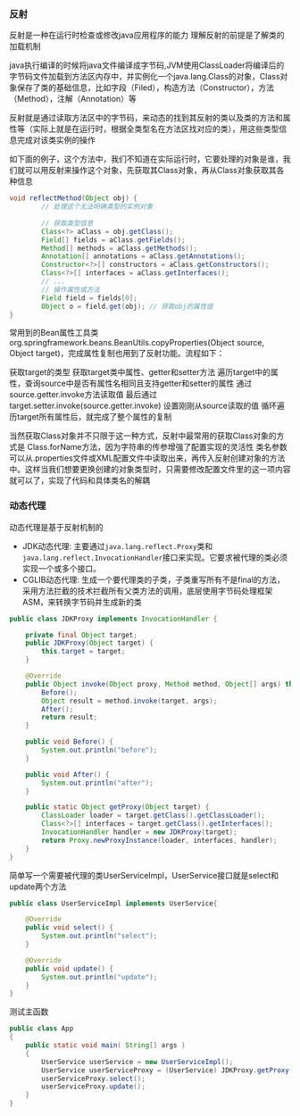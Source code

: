 ### 反射
反射是一种在运行时检查或修改java应用程序的能力
理解反射的前提是了解类的加载机制

java执行编译的时候将java文件编译成字节码,JVM使用ClassLoader将编译后的字节码文件加载到方法区内存中，并实例化一个java.lang.Class的对象，Class对象保存了类的基础信息，比如字段（Filed），构造方法（Constructor），方法（Method），注解（Annotation）等

反射就是通过读取方法区中的字节码，来动态的找到其反射的类以及类的方法和属性等（实际上就是在运行时，根据全类型名在方法区找对应的类），用这些类型信息完成对该类实例的操作

如下面的例子，这个方法中，我们不知道在实际运行时，它要处理的对象是谁，我们就可以用反射来操作这个对象，先获取其Class对象，再从Class对象获取其各种信息

```java
void reflectMethod(Object obj) {
        // 处理这个无法明确类型的实例对象
 
        // 获取类型信息
        Class<?> aClass = obj.getClass();
        Field[] fields = aClass.getFields();
        Method[] methods = aClass.getMethods();
        Annotation[] annotations = aClass.getAnnotations();
        Constructor<?>[] constructors = aClass.getConstructors();
        Class<?>[] interfaces = aClass.getInterfaces();
        // ...
        // 操作属性或方法
        Field field = fields[0];
        Object o = field.get(obj); // 获取obj的属性值
}
```
常用到的Bean属性工具类org.springframework.beans.BeanUtils.copyProperties(Object source, Object target)，完成属性复制也用到了反射功能。流程如下：

获取target的类型
获取target类中属性、getter和setter方法
遍历target中的属性，查询source中是否有属性名相同且支持getter和setter的属性
通过source.getter.invoke方法读取值
最后通过target.setter.invoke(source.getter.invoke) 设置刚刚从source读取的值
循环遍历target所有属性后，就完成了整个属性的复制

当然获取Class对象并不只限于这一种方式，反射中最常用的获取Class对象的方式是
Class.forName方法，因为字符串的传参增强了配置实现的灵活性
类名参数可以从.properties文件或XML配置文件中读取出来，再传入反射创建对象的方法中。这样当我们想要更换创建的对象类型时，只需要修改配置文件里的这一项内容就可以了，实现了代码和具体类名的解耦


### 动态代理

动态代理是基于反射机制的

- JDK动态代理: 主要通过`java.lang.reflect.Proxy`类和`java.lang.reflect.InvocationHandler`接口来实现。它要求被代理的类必须实现一个或多个接口。
- CGLIB动态代理: 生成一个要代理类的子类，子类重写所有不是final的方法，采用方法拦截的技术拦截所有父类方法的调用，底层使用字节码处理框架ASM，来转换字节码并生成新的类

```java
public class JDKProxy implements InvocationHandler {

    private final Object target;
    public JDKProxy(Object target) {
        this.target = target;
    }

    @Override
    public Object invoke(Object proxy, Method method, Object[] args) throws Throwable {
        Before();
        Object result = method.invoke(target, args);
        After();
        return result;
    }

    public void Before() {
        System.out.println("before");
    }

    public void After() {
        System.out.println("after");
    }

    public static Object getProxy(Object target) {
        ClassLoader loader = target.getClass().getClassLoader();
        Class<?>[] interfaces = target.getClass().getInterfaces();
        InvocationHandler handler = new JDKProxy(target);
        return Proxy.newProxyInstance(loader, interfaces, handler);
    }
}
```

简单写一个需要被代理的类UserServiceImpl，UserService接口就是select和update两个方法
```java
public class UserServiceImpl implements UserService{

    @Override
    public void select() {
        System.out.println("select");
    }

    @Override
    public void update() {
        System.out.println("update");
    }
}
```
测试主函数
```java
public class App 
{
    public static void main( String[] args )
    {
        UserService userService = new UserServiceImpl();
        UserService userServiceProxy = (UserService) JDKProxy.getProxy(userService);
        userServiceProxy.select();
        userServiceProxy.update();
    }
}
```